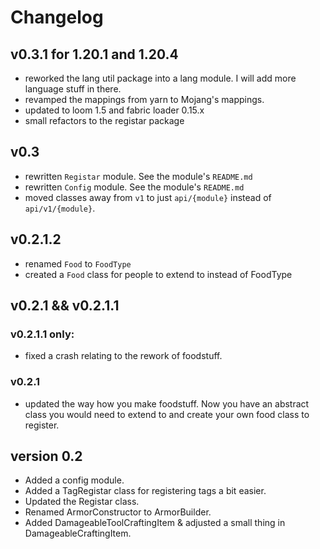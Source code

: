 # Changelog 

## v0.3.1 for 1.20.1 and 1.20.4
- reworked the lang util package into a lang module. I will add more language stuff in there.
- revamped the mappings from yarn to Mojang's mappings. 
- updated to loom 1.5 and fabric loader 0.15.x
- small refactors to the registar package

## v0.3
- rewritten `Registar` module. See the module's `README.md`
- rewritten `Config` module. See the module's `README.md`
- moved classes away from `v1` to just `api/{module}` instead of `api/v1/{module}`.

## v0.2.1.2
- renamed `Food` to `FoodType`
- created a `Food` class for people to extend to instead of FoodType

## v0.2.1 && v0.2.1.1
### v0.2.1.1 only:
- fixed a crash relating to the rework of foodstuff.
### v0.2.1
- updated the way how you make foodstuff. Now you have an abstract class you would need to extend to and create your own food class to register.

## version 0.2

- Added a config module.
- Added a TagRegistar class for registering tags a bit easier. 
- Updated the Registar class.
- Renamed ArmorConstructor to ArmorBuilder.
- Added DamageableToolCraftingItem & adjusted a small thing in DamageableCraftingItem.